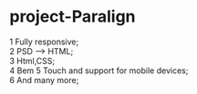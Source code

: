 # project-Paralign
1 Fully responsive;  
2 PSD --> HTML;  
3 Html,CSS;  
4 Bem
5 Touch and support for mobile devices;  
6 And many more;  

